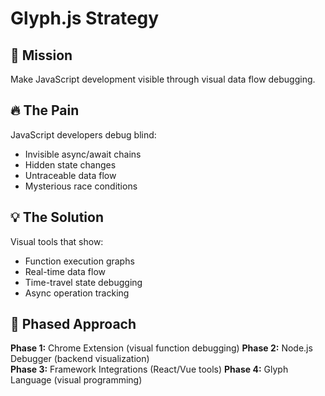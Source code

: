 # Glyph.js Strategy

## 🎯 Mission
Make JavaScript development visible through visual data flow debugging.

## 🔥 The Pain
JavaScript developers debug blind:
- Invisible async/await chains
- Hidden state changes  
- Untraceable data flow
- Mysterious race conditions

## 💡 The Solution
Visual tools that show:
- Function execution graphs
- Real-time data flow
- Time-travel state debugging
- Async operation tracking

## 🚀 Phased Approach
**Phase 1:** Chrome Extension (visual function debugging)
**Phase 2:** Node.js Debugger (backend visualization)  
**Phase 3:** Framework Integrations (React/Vue tools)
**Phase 4:** Glyph Language (visual programming)
